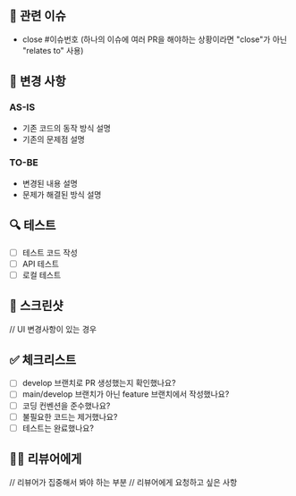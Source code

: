 ## 📌 관련 이슈
- close #이슈번호 (하나의 이슈에 여러 PR을 해야하는 상황이라면 "close"가 아닌 "relates to" 사용)

## 📝 변경 사항
### AS-IS
- 기존 코드의 동작 방식 설명
- 기존의 문제점 설명

### TO-BE
- 변경된 내용 설명
- 문제가 해결된 방식 설명

## 🔍 테스트
- [ ] 테스트 코드 작성
- [ ] API 테스트
- [ ] 로컬 테스트

## 📸 스크린샷
// UI 변경사항이 있는 경우

## ✅ 체크리스트
- [ ] develop 브랜치로 PR 생성했는지 확인했나요?
- [ ] main/develop 브랜치가 아닌 feature 브랜치에서 작성했나요?
- [ ] 코딩 컨벤션을 준수했나요?
- [ ] 불필요한 코드는 제거했나요?
- [ ] 테스트는 완료했나요?

## 🙋‍♂️ 리뷰어에게
// 리뷰어가 집중해서 봐야 하는 부분
// 리뷰어에게 요청하고 싶은 사항
